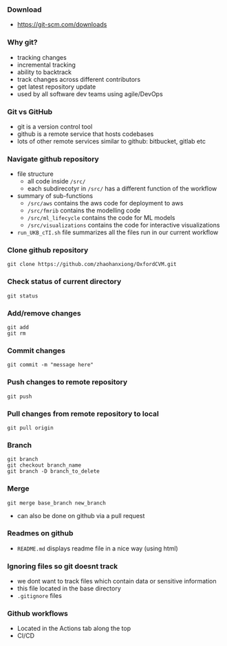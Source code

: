 ### Download
- https://git-scm.com/downloads

### Why git?
- tracking changes
- incremental tracking
- ability to backtrack
- track changes across different contributors
- get latest repository update
- used by all software dev teams using agile/DevOps

### Git vs GitHub
- git is a version control tool
- github is a remote service that hosts codebases
- lots of other remote services similar to github: bitbucket, gitlab etc

### Navigate github repository
- file structure
	- all code inside ```/src/```
	- each subdirecotyr in ```/src/``` has a different function of the workflow
- summary of sub-functions
	- ```/src/aws``` contains the aws code for deployment to aws
	- ```/src/fmrib``` contains the modelling code
	- ```/src/ml_lifecycle``` contains the code for ML models
	- ```/src/visualizations``` contains the code for interactive visualizations
- ```run_UKB_cTI.sh``` file summarizes all the files run in our current workflow

### Clone github repository
```
git clone https://github.com/zhaohanxiong/OxfordCVM.git
```

### Check status of current directory
```
git status
```

### Add/remove changes
```
git add
git rm
```

### Commit changes
```
git commit -m "message here"
```

### Push changes to remote repository
```
git push
```

### Pull changes from remote repository to local
```
git pull origin
```

### Branch
```
git branch
git checkout branch_name
git branch -D branch_to_delete
```

### Merge
```
git merge base_branch new_branch
```

- can also be done on github via a pull request

### Readmes on github
- ```README.md``` displays readme file in a nice way (using html)

### Ignoring files so git doesnt track
- we dont want to track files which contain data or sensitive information
- this file located in the base directory
- ```.gitignore``` files

### Github workflows
- Located in the Actions tab along the top
- CI/CD
